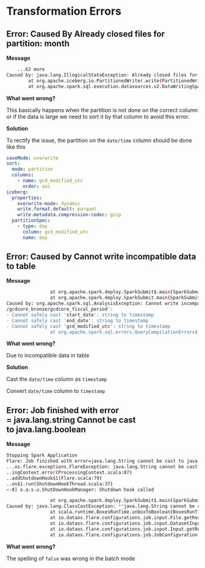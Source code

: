 # **Transformation Errors**

## **Error: Caused By Already closed files for partition: month**

**Message**

```bash
    ...62 more
Caused by: java.lang.IllogicalStateException: Already closed files for partition: month=2019-04
		at org.apache.iceberg.io.PartitionedWriter.write(PartitionedWriter.java:69)
		at org.apache.spark.sql.execution.datasources.v2.DataWritingSparkTask$.$anonfun$run$run$1(WriteT.....
```

**What went wrong?**

This basically happens when the partition is not done on the correct column or if the data is large we need to sort it by that column to avoid this error. 

**Solution**

To rectify the issue, the partition on the `date/time` column should be done like this

```yaml
saveMode: overwrite 
sort: 
  mode: partition 
  columns: 
    - name: gcd_modified_utc 
      order: asc 
iceberg: 
  properties: 
    overwrite-mode: dynamic 
    write.format.default: parquet 
    write.metadata.compression-codec: gzip 
  partitionSpec: 
    - type: day 
      column: gcd_modified_utc 
      name: day
```

## **Error: Caused by Cannot write incompatible data to table**

**Message**

```bash
				at org.apache.spark.deploy.SparkSubmit$.main(SparkSubmit.scala:1052)
				at org.apache.spark.deploy.SparkSubmit.main(SparkSubmit.scala)
Caused by: org.apache.spark.sql.AnalysisException: Cannot write incompatible data to table
/gcdcore_bronze/gcdcore_fiscal_period':
- Cannot safely cast 'start_date': string to timestamp
- Cannot safely cast 'end_date': string to timestamp
- Cannot safely cast 'gcd_modified_utc': string to timestamp
				at org.apache.spark.sql.errors.QueryCompilationErrors$.cannotWriteIncompatibleDataToTable...
```

**What went wrong?**

Due to incompatible data in table

**Solution**

Cast the `date/time` column as `timestamp`

Convert `date/time` column to `timestamp`

## **Error: Job finished with error = java.lang.string Cannot be cast to java.lang.boolean**

**Message**

```bash
Stopping Spark Application
Flare: Job finished with error=java.lang.String cannot be cast to java.lang.Boolean
...os.flare.exceptions.FlareException: java.lang.String cannot be cast to java.lang.Boolean
..ingContext.error(ProcessingContext.scala:87)
..addShutdownHook$1(Flare.scala:79)
..on$1.run(ShutdownHookThread.scala:37)
<-0] o.a.s.u.ShutDownHookManager: Shutdown hook called
```

```bash
				at org.apache.spark.deploy.SparkSubmit$.main(SparkSubmit.scala)
Caused by: java.lang.ClassCastException: **java.lang.String cannot be cast to java.lang.Boolean**
				at scala.runtime.BoxesRunTime.unboxToBoolean(BoxesRunTime.java:87)
				at io.dataos.flare.configurations.job.input.File.getReader(File.scala:42)
				at io.dataos.flare.configurations.job.input.DatasetInput.getReader(Input.scala:167)
				at io.dataos.flare.configurations.job.input.Input.getReader(Input.scala:61)
				at io.dataos.flare.configurations.job.JobConfiguration.$anonfun$readers$1(JobConfiguration...
```

**What went wrong?**

The spelling of `false` was wrong in the batch mode